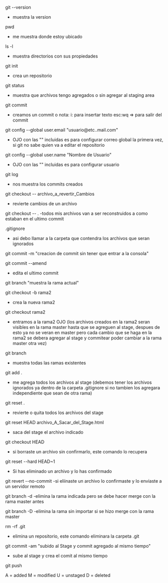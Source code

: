 git --version
- muestra la version

pwd
- me muestra donde estoy ubicado

ls -l
- muestra directorios con sus propiedades

git init
- crea un repositorio

git status
- muestra que archivos tengo agregados o sin agregar al staging area

git commit
- creamos un commit o nota:
  i: para insertar texto
  esc:wq  => para salir del commit

git config --global user.email "usuario@etc..mail.com" 
- OJO con las "" incluidas es para configurar correo global la primera vez, si git no sabe quien va a editar el repositorio

git config --global user.name "Nombre de Usuario"
- OJO con las "" incluidas es para configurar usuario

git log
- nos muestra los commits creados 

git checkout -- archivo_a_revertir_Cambios
- revierte cambios de un archivo

git checkout -- .
-todos mis archivos van a ser reconstruidos a como estaban en el ultimo commit 

.gitignore
- asi debo llamar a la carpeta que contendra los archivos que seran ignorados

git commit -m "creacion de commit sin tener que entrar a la consola"

git commit --amend
- edita el ultimo commit

git branch "muestra la rama actual"

git checkout -b rama2
- crea la nueva rama2 

git checkout rama2
- entramos a la rama2 OJO (los archivos creados en la rama2 seran visibles en la rama master hasta que se agreguen al stage, despues de esto ya no se veran en master pero cada cambio que se haga en la rama2 se debera agregar al stage y commitear  poder cambiar a la rama master otra vez)

git branch
- muestra todas las ramas existentes

git add .
- me agrega todos los archivos al stage (debemos tener los archivos ignorados ya dentro de la carpeta .gitignore si no tambien los agregara independiente que sean de otra rama)

git reset .
- revierte o quita todos los archivos del stage

git reset HEAD archivo_A_Sacar_del_Stage.html
- saca del stage el archivo indicado

git checkout HEAD <nomrbeDeArchivo>
- si borraste un archivo sin confirmarlo, este comando lo recupera

git reset --hard HEAD~1
- Si has eliminado un archivo y lo has confirmado

git revert --no-commit <commit>
-si eliinaste un archivo lo confirmaste y lo enviaste a un servidor remoto

git branch -d <rama a eliminar>
-elimina la rama indicada pero se debe hacer merge con la rama master antes

git branch -D <rama a eliminar>
-elimina la rama sin importar si se hizo merge con la rama master

rm -rf .git
- elimina un repositorio, este comando eliminara la carpeta .git

git commit -am "subido al Stage y commit agregado al mismo tiempo"  
- sube al stage y crea el comit al mismo tiempo
  
git push <nombre del repositorio remoto en github>














A = added
M = modified
U = unstaged
D = deleted



